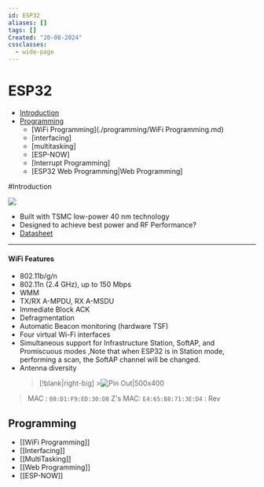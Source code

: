 ```yaml
---
id: ESP32
aliases: []
tags: []
Created: "20-08-2024"
cssclasses:
  - wide-page
---
```


# ESP32

- [Introduction](#Introduction)
- [Programming](#programming)
  - [WiFi Programming](./programming/WiFi Programming.md)
  - [interfacing]
  - [multitasking]
  - [ESP-NOW]
  - [Interrupt Programming]
  - [ESP32 Web Programming|Web Programming]

#Introduction

![](https://lastminuteengineers.com/wp-content/uploads/iot/ESP32-Pinout.png)

- Built with TSMC low-power 40 nm technology
- Designed to achieve best power and RF Performance?
- [Datasheet](https://www.espressif.com/sites/default/files/documentation/esp32_datasheet_en.pdf)

---

#### WiFi Features

- 802.11b/g/n
- 802.11n (2.4 GHz), up to 150 Mbps
- WMM
- TX/RX A-MPDU, RX A-MSDU
- Immediate Block ACK
- Defragmentation
- Automatic Beacon monitoring (hardware TSF)
- Four virtual Wi-Fi interfaces
- Simultaneous support for Infrastructure Station, SoftAP, and Promiscuous modes ,Note that when ESP32 is in Station mode, performing a scan, the SoftAP channel will be changed.
- Antenna diversity
  > [!blank|right-big] >![Pin Out|500x400](https://lastminuteengineers.com/wp-content/uploads/iot/ESP32-Pinout.png)

> MAC : `08:D1:F9:ED:30:D8`
> Z's MAC: `E4:65:B8:71:3E:D4` : Rev

## Programming

- [[WiFi Programming]]
- [[Interfacing]]
- [[MultiTasking]]
- [[Web Programming]]
- [[ESP-NOW]]
